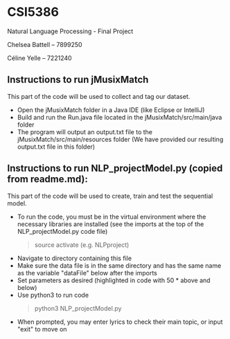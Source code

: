 # CSI5386
Natural Language Processing - Final Project

Chelsea Battell – 7899250

Céline Yelle – 7221240

## Instructions to run jMusixMatch
This part of the code will be used to collect and tag our dataset.
- Open the jMusixMatch folder in a Java IDE (like Eclipse or IntelliJ)
- Build and run the Run.java file located in the jMusixMatch/src/main/java folder
- The program will output an output.txt file to the jMusixMatch/src/main/resources folder (We have provided our resulting output.txt file in this folder)

## Instructions to run NLP_projectModel.py (copied from readme.md):
This part of the code will be used to create, train and test the sequential model. 
 - To run the code, you must be in the virtual environment where the necessary libraries are installed (see the imports at the top of the NLP_projectModel.py code file)
    > source activate <virtual env name> (e.g. NLPproject)
 - Navigate to directory containing this file
 - Make sure the data file is in the same directory and has the same name as the variable "dataFile" below after the imports
 - Set parameters as desired (highlighted in code with 50 * above and below)
 - Use python3 to run code
     > python3 NLP_projectModel.py
 - When prompted, you may enter lyrics to check their main topic, or input "exit" to move on

